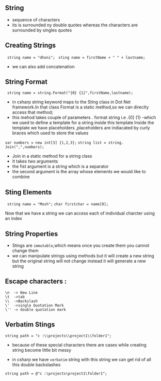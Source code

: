 ## String
- sequence of characters
- its is surrounded ny double quotes whereas the characters are surrounded by singles quotes

## Creating Strings

` string name = "dhoni";`
` sting name = firstName + " " + lastname;`

- we can also add concatenation

## String Format

` string name = string.Format("{0} {1}",firstName,lastname);`

- in csharp string keyword maps to the Sting class in Dot Net framework.In that class
Format is a static method,so we can direclty access that method;
- this mehod takes couple of parameters . format string i.e .{0] {1} -which we used to define a template for a string inside this template
Inside the template we have placeholders ,placeholders are indiacated by curly braces which used to store
the values

`var numbers = new int[3] {1,2,3};`
`string list = string. Join(",",numbers);`

- Join in a static method for a string class
- It takes two arguments
- the fist argument is a string which is a separator
- the second argument is the array whose elements we would like to combine

## Sting Elements


` string name = "Mosh";`
`char firstchar = name[0];`

Now that we have a string we can access each of individual charcter using an index

## String Properties

- Stings are `immutable`,which means once you create them you cannot change them
- we can manipulate strings using methods but it will create a new string but the original string will
not change instead it will generate a new string

## Escape characters :

```
\n  -> New Line
\t  ->tab
\\  ->Backslash
\'  ->single Quotation Mark
\'' -> double quotation mark

```

## Verbatim Stings

`string path = "c :\\projects\\project1\\folder1";`

 - because of these special characters there are cases while creating
 string become little bit messy
 
 - in csharp we have `verbatim` string with this string we can get rid of 
 all this double backslashes
 
 `string path = @"c :\projects\project1\folder1";`





